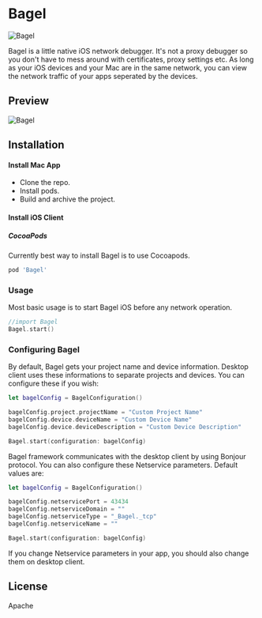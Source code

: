 # Bagel
![Bagel](https://github.com/yagiz/Bagel/blob/master/assets/header.png?raw=true)

Bagel is a little native iOS network debugger. It's not a proxy debugger so you don't have to mess around with certificates, proxy settings etc. As long as your iOS devices and your Mac are in the same network, you can view the network traffic of your apps seperated by the devices. 

## Preview
![Bagel](https://github.com/yagiz/Bagel/blob/develop/assets/screenshot.png?raw=true)
## Installation
#### Install Mac App
- Clone the repo.
- Install pods.
- Build and archive the project.
#### Install iOS Client
##### CocoaPods
Currently best way to install Bagel is to use Cocoapods.
```sh
pod 'Bagel'
```

### Usage
Most basic usage is to start Bagel iOS before any network operation. 
```swift
//import Bagel
Bagel.start()
```

###  Configuring Bagel
By default, Bagel gets your project name and device information. Desktop client uses these informations to separate projects and devices. You can configure these if you wish:
```swift
let bagelConfig = BagelConfiguration()

bagelConfig.project.projectName = "Custom Project Name"
bagelConfig.device.deviceName = "Custom Device Name"
bagelConfig.device.deviceDescription = "Custom Device Description"

Bagel.start(configuration: bagelConfig)
```
Bagel framework communicates with the desktop client by using Bonjour protocol. You can also configure these Netservice parameters. Default values are:

```swift
let bagelConfig = BagelConfiguration()

bagelConfig.netservicePort = 43434
bagelConfig.netserviceDomain = ""
bagelConfig.netserviceType = "_Bagel._tcp"
bagelConfig.netserviceName = ""

Bagel.start(configuration: bagelConfig)
```
If you change Netservice parameters in your app, you should also change them on desktop client.

License
----
Apache
